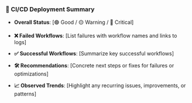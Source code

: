 ### 🚀 CI/CD Deployment Summary

- **Overall Status**: [🟢 Good / 🟡 Warning / 🔴 Critical]
- **❌ Failed Workflows**: [List failures with workflow names and links to logs]

- **✅ Successful Workflows**: [Summarize key successful workflows]

- **🛠️ Recommendations**: [Concrete next steps or fixes for failures or optimizations]

- **📈 Observed Trends**: [Highlight any recurring issues, improvements, or patterns]
